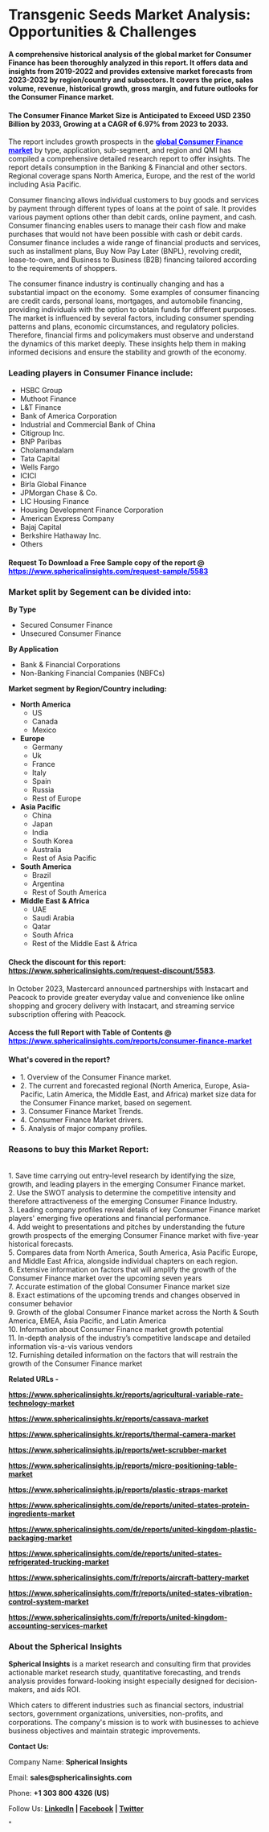 <h1><strong>Transgenic Seeds Market Analysis: Opportunities &amp; Challenges</strong></h1>
<p><strong>A comprehensive historical analysis of the global market for Consumer Finance has been thoroughly analyzed in this report. It offers data and insights from 2019-2022 and provides extensive market forecasts from 2023-2032 by region/country and subsectors. It covers the price, sales volume, revenue, historical growth, gross margin, and future outlooks for the Consumer Finance market.</strong></p>
<h4><strong>The Consumer Finance Market Size is Anticipated to Exceed USD 2350 Billion by 2033, Growing at a CAGR of 6.97% from 2023 to 2033. </strong></h4>
<p>The report includes growth prospects in the <span style="color: #0000ff;"><a style="color: #0000ff;" href="https://www.sphericalinsights.com/reports/consumer-finance-market" target="_blank"><strong>global Consumer Finance market</strong></a></span> by type, application, sub-segment, and region and QMI has compiled a comprehensive detailed research report to offer insights. The report details consumption in the Banking &amp; Financial and other sectors. Regional coverage spans North America, Europe, and the rest of the world including Asia Pacific.</p>
<p>Consumer financing allows individual customers to buy goods and services by payment through different types of loans at the point of sale. It provides various payment options other than debit cards, online payment, and cash. Consumer financing enables users to manage their cash flow and make purchases that would not have been possible with cash or debit cards. Consumer finance includes a wide range of financial products and services, such as installment plans, Buy Now Pay Later (BNPL), revolving credit, lease-to-own, and Business to Business (B2B) financing tailored according to the requirements of shoppers.</p>
<p>The consumer finance industry is continually changing and has a substantial impact on the economy.&nbsp; Some examples of consumer financing are credit cards, personal loans, mortgages, and automobile financing, providing individuals with the option to obtain funds for different purposes. The market is influenced by several factors, including consumer spending patterns and plans, economic circumstances, and regulatory policies. Therefore, financial firms and policymakers must observe and understand the dynamics of this market deeply. These insights help them in making informed decisions and ensure the stability and growth of the economy.</p>
<h3><strong>Leading players in Consumer Finance include:</strong></h3>
<ul>
<li>HSBC Group</li>
<li>Muthoot Finance</li>
<li>L&amp;T Finance</li>
<li>Bank of America Corporation</li>
<li>Industrial and Commercial Bank of China</li>
<li>Citigroup Inc.</li>
<li>BNP Paribas</li>
<li>Cholamandalam</li>
<li>Tata Capital</li>
<li>Wells Fargo</li>
<li>ICICI</li>
<li>Birla Global Finance</li>
<li>JPMorgan Chase &amp; Co.</li>
<li>LIC Housing Finance</li>
<li>Housing Development Finance Corporation</li>
<li>American Express Company</li>
<li>Bajaj Capital</li>
<li>Berkshire Hathaway Inc.</li>
<li>Others</li>
</ul>
<h4>Request To Download a Free Sample copy of the report @ <span style="color: #0000ff;"><a style="color: #0000ff;" href="https://www.sphericalinsights.com/request-sample/5583">https://www.sphericalinsights.com/request-sample/5583</a></span></h4>
<h3><strong>Market split by Segement can be divided into:</strong></h3>
<p><strong>By Type</strong></p>
<ul>
<li>Secured Consumer Finance</li>
<li>Unsecured Consumer Finance</li>
</ul>
<p><strong>By Application</strong></p>
<ul>
<li>Bank &amp; Financial Corporations</li>
<li>Non-Banking Financial Companies (NBFCs)</li>
</ul>
<p><strong>Market segment by Region/Country including:</strong></p>
<ul>
<li><strong>North America</strong>
<ul>
<li>US</li>
<li>Canada</li>
<li>Mexico</li>
</ul>
</li>
<li><strong>Europe</strong>
<ul>
<li>Germany</li>
<li>Uk</li>
<li>France</li>
<li>Italy</li>
<li>Spain</li>
<li>Russia</li>
<li>Rest of Europe</li>
</ul>
</li>
<li><strong>Asia Pacific</strong>
<ul>
<li>China</li>
<li>Japan</li>
<li>India</li>
<li>South Korea</li>
<li>Australia</li>
<li>Rest of Asia Pacific</li>
</ul>
</li>
<li><strong>South America</strong>
<ul>
<li>Brazil</li>
<li>Argentina</li>
<li>Rest of South America</li>
</ul>
</li>
<li><strong>Middle East &amp; Africa</strong>
<ul>
<li>UAE</li>
<li>Saudi Arabia</li>
<li>Qatar</li>
<li>South Africa</li>
<li>Rest of the Middle East &amp; Africa</li>
</ul>
</li>
</ul>
<h4>Check the discount for this report: <a href="https://www.sphericalinsights.com/request-discount/5583">https://www.sphericalinsights.com/request-discount/5583</a>.</h4>
<p>In October 2023, Mastercard announced partnerships with Instacart and Peacock to provide greater everyday value and convenience like online shopping and grocery delivery with Instacart, and streaming service subscription offering with Peacock.</p>
<h4>Access the full Report with Table of Contents @ <span style="color: #0000ff;"><a style="color: #0000ff;" href="https://www.sphericalinsights.com/reports/consumer-finance-market" target="_blank">https://www.sphericalinsights.com/reports/consumer-finance-market</a></span></h4>
<h4><strong>What's</strong><strong>&nbsp;covered in the report?</strong></h4>
<ul>
<li>1. Overview of the Consumer Finance market.</li>
<li>2. The current and forecasted regional (North America, Europe, Asia-Pacific, Latin America, the Middle East, and Africa) market size data for the Consumer Finance market, based on segement.</li>
<li>3. Consumer Finance Market Trends.</li>
<li>4. Consumer Finance Market drivers.</li>
<li>5. Analysis of major company profiles.</li>
</ul>
<h3><strong>Reasons to buy this Market Report:</strong></h3>
<p><br /> 1. Save time carrying out entry-level research by identifying the size, growth, and leading players in the emerging Consumer Finance market.<br /> 2. Use the SWOT analysis to determine the competitive intensity and therefore attractiveness of the emerging Consumer Finance Industry.<br /> 3. Leading company profiles reveal details of key Consumer Finance market players' emerging five operations and financial performance.<br /> 4. Add weight to presentations and pitches by understanding the future growth prospects of the emerging Consumer Finance market with five-year historical forecasts.<br /> 5. Compares data from North America, South America, Asia Pacific Europe, and Middle East Africa, alongside individual chapters on each region.<br /> 6. Extensive information on factors that will amplify the growth of the Consumer Finance market over the upcoming seven years<br /> 7. Accurate estimation of the global Consumer Finance market size <br /> 8. Exact estimations of the upcoming trends and changes observed in consumer behavior <br /> 9. Growth of the global Consumer Finance market across the North &amp; South America, EMEA, Asia Pacific, and Latin America<br /> 10. Information about Consumer Finance market growth potential<br /> 11. In-depth analysis of the industry&rsquo;s competitive landscape and detailed information vis-a-vis various vendors<br /> 12. Furnishing detailed information on the factors that will restrain the growth of the Consumer Finance market</p>
<p><strong>Related URLs -</strong></p>
<p><strong><span data-sheets-root="1"><a href="https://www.sphericalinsights.kr/reports/agricultural-variable-rate-technology-market">https://www.sphericalinsights.kr/reports/agricultural-variable-rate-technology-market</a></span></strong></p>
<p><strong><span data-sheets-root="1"><span data-sheets-root="1"><a href="https://www.sphericalinsights.kr/reports/cassava-market">https://www.sphericalinsights.kr/reports/cassava-market</a></span></span></strong></p>
<p><strong><span data-sheets-root="1"><span data-sheets-root="1"><span data-sheets-root="1"><a href="https://www.sphericalinsights.kr/reports/thermal-camera-market">https://www.sphericalinsights.kr/reports/thermal-camera-market</a></span></span></span></strong></p>
<p><strong><span data-sheets-root="1"><span data-sheets-root="1"><span data-sheets-root="1"><span data-sheets-root="1"><a href="https://www.sphericalinsights.jp/reports/wet-scrubber-market">https://www.sphericalinsights.jp/reports/wet-scrubber-market</a></span></span></span></span></strong></p>
<p><strong><span data-sheets-root="1"><span data-sheets-root="1"><span data-sheets-root="1"><span data-sheets-root="1"><span data-sheets-root="1"><a href="https://www.sphericalinsights.jp/reports/micro-positioning-table-market">https://www.sphericalinsights.jp/reports/micro-positioning-table-market</a></span></span></span></span></span></strong></p>
<p><strong><span data-sheets-root="1"><span data-sheets-root="1"><span data-sheets-root="1"><span data-sheets-root="1"><span data-sheets-root="1"><span data-sheets-root="1"><a href="https://www.sphericalinsights.jp/reports/plastic-straps-market">https://www.sphericalinsights.jp/reports/plastic-straps-market</a></span></span></span></span></span></span></strong></p>
<p><strong><span data-sheets-root="1"><span data-sheets-root="1"><span data-sheets-root="1"><span data-sheets-root="1"><span data-sheets-root="1"><span data-sheets-root="1"><span data-sheets-root="1"><a class="in-cell-link" href="https://www.sphericalinsights.com/de/reports/united-states-protein-ingredients-market" target="_blank">https://www.sphericalinsights.com/de/reports/united-states-protein-ingredients-market</a></span></span></span></span></span></span></span></strong></p>
<p><strong><span data-sheets-root="1"><span data-sheets-root="1"><span data-sheets-root="1"><span data-sheets-root="1"><span data-sheets-root="1"><span data-sheets-root="1"><span data-sheets-root="1"><span data-sheets-root="1"><a class="in-cell-link" href="https://www.sphericalinsights.com/de/reports/united-kingdom-plastic-packaging-market" target="_blank">https://www.sphericalinsights.com/de/reports/united-kingdom-plastic-packaging-market</a></span></span></span></span></span></span></span></span></strong></p>
<p><strong><span data-sheets-root="1"><span data-sheets-root="1"><span data-sheets-root="1"><span data-sheets-root="1"><span data-sheets-root="1"><span data-sheets-root="1"><span data-sheets-root="1"><span data-sheets-root="1"><span data-sheets-root="1"><a class="in-cell-link" href="https://www.sphericalinsights.com/de/reports/united-states-refrigerated-trucking-market" target="_blank">https://www.sphericalinsights.com/de/reports/united-states-refrigerated-trucking-market</a></span></span></span></span></span></span></span></span></span></strong></p>
<p><strong><span data-sheets-root="1"><span data-sheets-root="1"><span data-sheets-root="1"><span data-sheets-root="1"><span data-sheets-root="1"><span data-sheets-root="1"><span data-sheets-root="1"><span data-sheets-root="1"><span data-sheets-root="1"><span data-sheets-root="1"><a href="https://www.sphericalinsights.com/fr/reports/aircraft-battery-market">https://www.sphericalinsights.com/fr/reports/aircraft-battery-market</a></span></span></span></span></span></span></span></span></span></span></strong></p>
<p><strong><span data-sheets-root="1"><span data-sheets-root="1"><span data-sheets-root="1"><span data-sheets-root="1"><span data-sheets-root="1"><span data-sheets-root="1"><span data-sheets-root="1"><span data-sheets-root="1"><span data-sheets-root="1"><span data-sheets-root="1"><span data-sheets-root="1"><a href="https://www.sphericalinsights.com/fr/reports/united-states-vibration-control-system-market">https://www.sphericalinsights.com/fr/reports/united-states-vibration-control-system-market</a></span></span></span></span></span></span></span></span></span></span></span></strong></p>
<p><strong><span data-sheets-root="1"><span data-sheets-root="1"><span data-sheets-root="1"><span data-sheets-root="1"><span data-sheets-root="1"><span data-sheets-root="1"><span data-sheets-root="1"><span data-sheets-root="1"><span data-sheets-root="1"><span data-sheets-root="1"><span data-sheets-root="1"><span data-sheets-root="1"><a href="https://www.sphericalinsights.com/fr/reports/united-kingdom-accounting-services-market">https://www.sphericalinsights.com/fr/reports/united-kingdom-accounting-services-market</a></span></span></span></span></span></span></span></span></span></span></span></span></strong></p>
<h3><strong>About the Spherical Insights</strong></h3>
<p><strong>Spherical Insights</strong> is a market research and consulting firm that provides actionable market research study, quantitative forecasting, and trends analysis provides forward-looking insight especially designed for decision-makers, and aids ROI.</p>
<p>Which caters to different industries such as financial sectors, industrial sectors, government organizations, universities, non-profits, and corporations. The company's mission is to work with businesses to achieve business objectives and maintain strategic improvements.</p>
<p><strong>Contact Us:</strong></p>
<p>Company Name: <strong>Spherical Insights</strong></p>
<p>Email: <strong>sales@sphericalinsights.com</strong></p>
<p>Phone: <strong>+1 303 800 4326 (US)</strong></p>
<p>Follow Us: <strong><a href="https://www.linkedin.com/company/spherical-insight/"><u>LinkedIn</u></a> | <a href="https://www.facebook.com/sphericalinsights22"><u>Facebook</u></a> | <a href="https://twitter.com/SInsights_US"><u>Twitter</u></a></strong></p>
<p>"</p>
